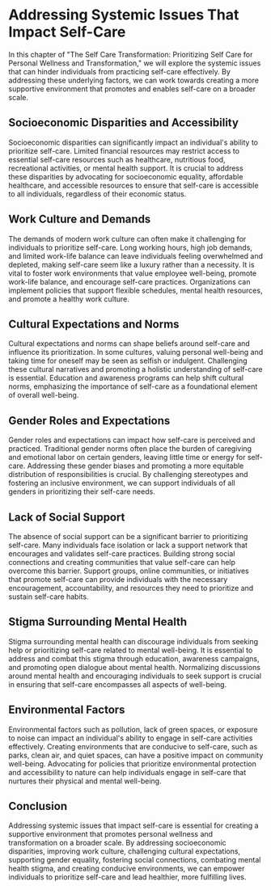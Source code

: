 Addressing Systemic Issues That Impact Self-Care
=========================================================

In this chapter of "The Self Care Transformation: Prioritizing Self Care for Personal Wellness and Transformation," we will explore the systemic issues that can hinder individuals from practicing self-care effectively. By addressing these underlying factors, we can work towards creating a more supportive environment that promotes and enables self-care on a broader scale.

Socioeconomic Disparities and Accessibility
-------------------------------------------

Socioeconomic disparities can significantly impact an individual's ability to prioritize self-care. Limited financial resources may restrict access to essential self-care resources such as healthcare, nutritious food, recreational activities, or mental health support. It is crucial to address these disparities by advocating for socioeconomic equality, affordable healthcare, and accessible resources to ensure that self-care is accessible to all individuals, regardless of their economic status.

Work Culture and Demands
------------------------

The demands of modern work culture can often make it challenging for individuals to prioritize self-care. Long working hours, high job demands, and limited work-life balance can leave individuals feeling overwhelmed and depleted, making self-care seem like a luxury rather than a necessity. It is vital to foster work environments that value employee well-being, promote work-life balance, and encourage self-care practices. Organizations can implement policies that support flexible schedules, mental health resources, and promote a healthy work culture.

Cultural Expectations and Norms
-------------------------------

Cultural expectations and norms can shape beliefs around self-care and influence its prioritization. In some cultures, valuing personal well-being and taking time for oneself may be seen as selfish or indulgent. Challenging these cultural narratives and promoting a holistic understanding of self-care is essential. Education and awareness programs can help shift cultural norms, emphasizing the importance of self-care as a foundational element of overall well-being.

Gender Roles and Expectations
-----------------------------

Gender roles and expectations can impact how self-care is perceived and practiced. Traditional gender norms often place the burden of caregiving and emotional labor on certain genders, leaving little time or energy for self-care. Addressing these gender biases and promoting a more equitable distribution of responsibilities is crucial. By challenging stereotypes and fostering an inclusive environment, we can support individuals of all genders in prioritizing their self-care needs.

Lack of Social Support
----------------------

The absence of social support can be a significant barrier to prioritizing self-care. Many individuals face isolation or lack a support network that encourages and validates self-care practices. Building strong social connections and creating communities that value self-care can help overcome this barrier. Support groups, online communities, or initiatives that promote self-care can provide individuals with the necessary encouragement, accountability, and resources they need to prioritize and sustain self-care habits.

Stigma Surrounding Mental Health
--------------------------------

Stigma surrounding mental health can discourage individuals from seeking help or prioritizing self-care related to mental well-being. It is essential to address and combat this stigma through education, awareness campaigns, and promoting open dialogue about mental health. Normalizing discussions around mental health and encouraging individuals to seek support is crucial in ensuring that self-care encompasses all aspects of well-being.

Environmental Factors
---------------------

Environmental factors such as pollution, lack of green spaces, or exposure to noise can impact an individual's ability to engage in self-care activities effectively. Creating environments that are conducive to self-care, such as parks, clean air, and quiet spaces, can have a positive impact on community well-being. Advocating for policies that prioritize environmental protection and accessibility to nature can help individuals engage in self-care that nurtures their physical and mental well-being.

Conclusion
----------

Addressing systemic issues that impact self-care is essential for creating a supportive environment that promotes personal wellness and transformation on a broader scale. By addressing socioeconomic disparities, improving work culture, challenging cultural expectations, supporting gender equality, fostering social connections, combating mental health stigma, and creating conducive environments, we can empower individuals to prioritize self-care and lead healthier, more fulfilling lives.

